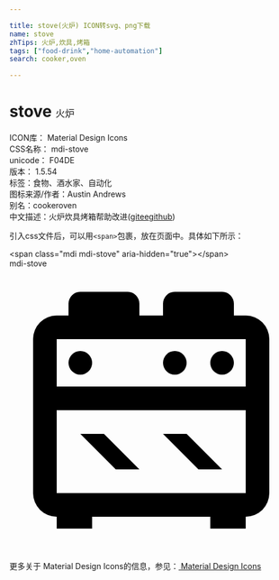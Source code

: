 ```yaml
---

title: stove(火炉) ICON转svg、png下载
name: stove
zhTips: 火炉,炊具,烤箱
tags: ["food-drink","home-automation"]
search: cooker,oven

---
```


# stove  <small style="font-size: 60%;font-weight: 100">火炉</small>


<div class="detail-page">
<p>
<span>
ICON库：
<span class="badge-secondary badge">Material Design Icons</span> 
</span>
<br/>
<span>
CSS名称：
<span class="badge-secondary badge">mdi-stove</span> 
</span>
<br/>
<span>
unicode：
<span class="badge-secondary badge">F04DE</span> 
<copy-btn content='F04DE' btn-title=""></copy-btn>
<copy-btn :content='String.fromCodePoint(parseInt("F04DE", 16))' btn-title="复制U"></copy-btn>
</span>
<br/>
<span>
版本：
<span class="badge-secondary badge">1.5.54</span> 
</span><br/><span>标签：<span class="badge-light badge"><router-link to="/tags/food-drink.html">食物、酒水</router-link></span><span class="badge-light badge"><router-link to="/tags/home-automation.html">家、自动化</router-link></span></span>
<br/>
<span>图标来源/作者：<span class="badge-light badge">Austin Andrews</span></span> 
<br/>
<span>别名：<span class="badge-light badge">cooker</span><span class="badge-light badge">oven</span></span><br/><span class="zh-detail">中文描述：<span class="badge-primary badge">火炉</span><span class="badge-primary badge">炊具</span><span class="badge-primary badge">烤箱</span><span class="help-link"><span>帮助改进</span>(<a href="https://gitee.com/liuwave/icon-helper/edit/master/json/material/stove.json" target="_blank" rel="noopener noreferrer">gitee</a><a href="https://github.com/liuwave/icon-helper/edit/master/json/material/stove.json" target="_blank" rel="noopener noreferrer">github</a></span>)</span><br/>
</p>
</div>
<div class="alert alert-dark">
  <i class="mdi mdi-stove mdi-48px"></i>
  <i class="mdi mdi-stove mdi-36px"></i>
  <i class="mdi mdi-stove mdi-24px"></i>
  <i class="mdi mdi-stove mdi-18px"></i>
</div>
<div>
  <p>引入css文件后，可以用<code>&lt;span&gt;</code>包裹，放在页面中。具体如下所示：    
  </p>
  <div class="alert alert-primary" style="font-size: 14px">
    &lt;span class="mdi mdi-stove" aria-hidden="true"&gt;&lt;/span&gt;
    <copy-btn content='<span class="mdi mdi-stove" aria-hidden="true"></span>'></copy-btn>
  </div>
  <div class="alert alert-secondary">
    <i class="mdi mdi-stove"
    style="font-size: 24px"
    aria-hidden="true"></i> mdi-stove
    <copy-btn content="mdi-stove" btn-title="复制图标名称"></copy-btn>
  </div>
</div>
<div id="svg" class="svg-wrap">
<svg xmlns="http://www.w3.org/2000/svg" viewBox="0 0 24 24"><path d="M6,14H8L11,17H9L6,14M4,4H5V3A1,1 0 0,1 6,2H10A1,1 0 0,1 11,3V4H13V3A1,1 0 0,1 14,2H18A1,1 0 0,1 19,3V4H20A2,2 0 0,1 22,6V19A2,2 0 0,1 20,21V22H17V21H7V22H4V21A2,2 0 0,1 2,19V6A2,2 0 0,1 4,4M18,7A1,1 0 0,1 19,8A1,1 0 0,1 18,9A1,1 0 0,1 17,8A1,1 0 0,1 18,7M14,7A1,1 0 0,1 15,8A1,1 0 0,1 14,9A1,1 0 0,1 13,8A1,1 0 0,1 14,7M20,6H4V10H20V6M4,19H20V12H4V19M6,7A1,1 0 0,1 7,8A1,1 0 0,1 6,9A1,1 0 0,1 5,8A1,1 0 0,1 6,7M13,14H15L18,17H16L13,14Z" /></svg>
</div>
<detail full-name='mdi-stove'></detail>
    
<div><p>更多关于 Material Design Icons的信息，参见：<a target="_blank" href="https://iconhelper.cn/material.html"> Material Design Icons</a>
</p></div>
